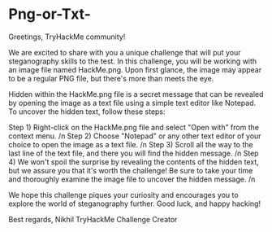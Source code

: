 # Png-or-Txt-
Greetings, TryHackMe community!

We are excited to share with you a unique challenge that will put your steganography skills to the test. In this challenge, you will be working with an image file named HackMe.png. Upon first glance, the image may appear to be a regular PNG file, but there's more than meets the eye.

Hidden within the HackMe.png file is a secret message that can be revealed by opening the image as a text file using a simple text editor like Notepad. To uncover the hidden text, follow these steps:

Step 1) Right-click on the HackMe.png file and select "Open with" from the context menu. /n
Step 2) Choose "Notepad" or any other text editor of your choice to open the image as a text file. /n
Step 3) Scroll all the way to the last line of the text file, and there you will find the hidden message. /n
Step 4) We won't spoil the surprise by revealing the contents of the hidden text, but we assure you that it's worth the challenge! Be sure to take your time and thoroughly examine the image file to uncover the hidden message. /n

We hope this challenge piques your curiosity and encourages you to explore the world of steganography further. Good luck, and happy hacking!

Best regards,
Nikhil
TryHackMe Challenge Creator
